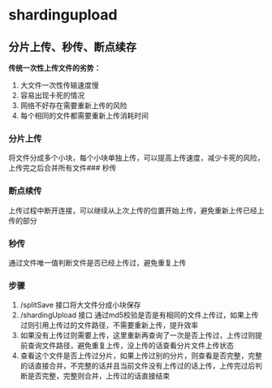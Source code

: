 # **shardingupload**
## 分片上传、秒传、断点续存
**传统一次性上传文件的劣势：**
1. 大文件一次性传输速度慢
2. 容易出现卡死的情况
3. 网络不好存在需要重新上传的风险
4. 每个相同的文件都需要重新上传消耗时间

### 分片上传
将文件分成多个小块，每个小块单独上传，可以提高上传速度，减少卡死的风险，上传完之后合并所有文件### 秒传

### 断点续传
上传过程中断开连接，可以继续从上次上传的位置开始上传，避免重新上传已经上传的部分

### 秒传
通过文件唯一值判断文件是否已经上传过，避免重复上传 


### 步骤
1. /splitSave 接口将大文件分成小块保存
2. /shardingUpload 接口 通过md5校验是否是有相同的文件上传过，如果上传过则引用上传过的文件路径，不需要重新上传，提升效率
3. 如果没有上传过则需要上传，这里重新再查询了一次是否上传过，上传过则提前查询文件路径，避免重复上传，没上传的话查看分片文件上传状态
4. 查看这个文件是否上传过分片，如果上传过别的分片，则查看是否完整，完整的话直接合并，不完整的话并且当前文件没有上传过的话上传，上传完过后判断是否完整，完整则合并，上传过的话直接结束